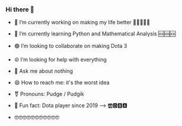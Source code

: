 ### Hi there 👋


- 🗿 I’m currently working on making my life better 🧡💛💚💙💜
- 🔣 I’m currently learning Python and Mathematical Analysis 🆘🆘🆘
- 🟣 I’m looking to collaborate on making Dota 3
- ☮ I’m looking for help with everything
- 💬 Ask me about nothing
- 😄 How to reach me: it's the worst idea
- ⚧ Pronouns: Pudge / Pudgik
- 🤡 Fun fact: Dota player since 2019
--> 🆎🅾🅱🅰
  
- 🤓🤓🤓🤓🤓🤓🤓🤓🤓🤓🤓
